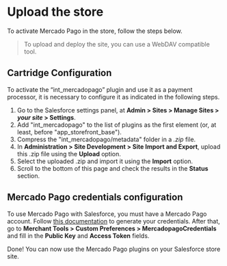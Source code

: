 # Upload the store

To activate Mercado Pago in the store, follow the steps below.

> To upload and deploy the site, you can use a WebDAV compatible tool.

## Cartridge Configuration

To activate the “int_mercadopago” plugin and use it as a payment processor, it is necessary to configure it as indicated in the following steps.

1. Go to the Salesforce settings panel, at **Admin > Sites > Manage Sites > _your site_ > Settings**.
2. Add "int_mercadopago" to the list of plugins as the first element (or, at least, before "app_storefront_base").
3. Compress the "int_mercadopago/metadata" folder in a _.zip_ file.
4. In **Administration > Site Development > Site Import and Export**, upload this .zip file using the **Upload** option.
5. Select the uploaded .zip and import it using the **Import** option.
6. Scroll to the bottom of this page and check the results in the **Status** section.

## Mercado Pago credentials configuration

To use Mercado Pago with Salesforce, you must have a Mercado Pago account. Follow [this documentation](/developers/en/docs/salesforce/additional-content/credentials) to generate your credentials. After that, go to **Merchant Tools > Custom Preferences > MercadopagoCredentials** and fill in the **Public Key** and **Access Token** fields.

Done! You can now use the Mercado Pago plugins on your Salesforce store site.